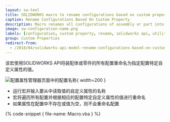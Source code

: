 ```yaml
---
layout: sw-tool
title: SOLIDWORKS macro to rename configurations based on custom property
caption: Rename Configurations Based On Custom Property
description: Macro renames all configurations of assembly or part into the value of the specified configuration specific custom property
image: sw-configuration-name.png
labels: [configuration, custom property, rename, solidworks api, utility]
group: Custom Properties
redirect-from:
  - /2018/04/solidworks-api-model-rename-configurations-based-on-custom-prp.html
---
```


该宏使用SOLIDWORKS API将装配体或零件的所有配置重命名为指定配置特定自定义属性的值。

![配置属性管理器页面中的配置名称](sw-configuration-name.png){ width=200 }

- 运行宏并输入要从中读取值的自定义属性的名称
- 宏将遍历所有配置并根据相应的配置特定自定义属性的值进行重命名
- 如果属性在配置中不存在或值为空，则不会重命名配置

{% code-snippet { file-name: Macro.vba } %}